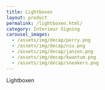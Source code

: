 ```yaml
---
title: Lightboxen
layout: product
permalink: /lightboxen.html/
category: Interieur Signing
carousel_images:
  - /assets/img/decap/perry.png
  - /assets/img/decap/niu.png
  - /assets/img/decap/janzen.png
  - /assets/img/decap/kwantum.png
  - /assets/img/decap/sneakers.png
---
```


Lightboxen
